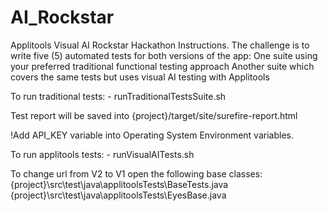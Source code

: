 # AI_Rockstar
Applitools Visual AI Rockstar Hackathon Instructions. The challenge is to write five (5) automated tests for both versions of the app:  One suite using your preferred traditional functional testing approach Another suite which covers the same tests but uses visual AI testing with Applitools

To run traditional tests:
	- runTraditionalTestsSuite.sh
	
Test report will be saved into {project}/target/site/surefire-report.html


!Add API_KEY variable into Operating System Environment variables.

To run applitools tests:
	- runVisualAITests.sh
	
To change url from V2 to V1 open the following base classes:
{project}\src\test\java\applitoolsTests\BaseTests.java
{project}\src\test\java\applitoolsTests\EyesBase.java
	